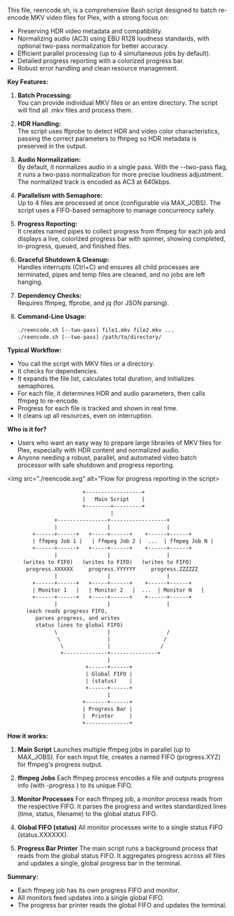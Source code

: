 This file, reencode.sh, is a comprehensive Bash script designed to batch re-encode MKV video files for Plex, with a strong focus on:

- Preserving HDR video metadata and compatibility.
- Normalizing audio (AC3) using EBU R128 loudness standards, with optional two-pass normalization for better accuracy.
- Efficient parallel processing (up to 4 simultaneous jobs by default).
- Detailed progress reporting with a colorized progress bar.
- Robust error handling and clean resource management.

**Key Features:**

1. **Batch Processing:**  
   You can provide individual MKV files or an entire directory. The script will find all .mkv files and process them.

2. **HDR Handling:**  
   The script uses ffprobe to detect HDR and video color characteristics, passing the correct parameters to ffmpeg so HDR metadata is preserved in the output.

3. **Audio Normalization:**  
   By default, it normalizes audio in a single pass. With the --two-pass flag, it runs a two-pass normalization for more precise loudness adjustment. The normalized track is encoded as AC3 at 640kbps.

4. **Parallelism with Semaphore:**  
   Up to 4 files are processed at once (configurable via MAX_JOBS). The script uses a FIFO-based semaphore to manage concurrency safely.

5. **Progress Reporting:**  
   It creates named pipes to collect progress from ffmpeg for each job and displays a live, colorized progress bar with spinner, showing completed, in-progress, queued, and finished files.

6. **Graceful Shutdown & Cleanup:**  
   Handles interrupts (Ctrl+C) and ensures all child processes are terminated, pipes and temp files are cleaned, and no jobs are left hanging.

7. **Dependency Checks:**  
   Requires ffmpeg, ffprobe, and jq (for JSON parsing).

8. **Command-Line Usage:**  
   ```
   ./reencode.sh [--two-pass] file1.mkv file2.mkv ...
   ./reencode.sh [--two-pass] /path/to/directory/
   ```

**Typical Workflow:**
- You call the script with MKV files or a directory.
- It checks for dependencies.
- It expands the file list, calculates total duration, and initializes semaphores.
- For each file, it determines HDR and audio parameters, then calls ffmpeg to re-encode.
- Progress for each file is tracked and shown in real time.
- It cleans up all resources, even on interruption.

**Who is it for?**
- Users who want an easy way to prepare large libraries of MKV files for Plex, especially with HDR content and normalized audio.
- Anyone needing a robust, parallel, and automated video batch processor with safe shutdown and progress reporting.

<img src="./reencode.svg" alt="Flow for progress reporting in the script>

```
                        +------------------+
                        |   Main Script    |
                        +--------+---------+
                                 |
               +----------------+------------------+
               |                |                  |
        +------+------+   +-----+------+    +------+------+
        | ffmpeg Job 1 |   | ffmpeg Job 2 |  ...  | ffmpeg Job N |
        +------+------+   +-----+------+    +------+------+
               |                |                  |
     (writes to FIFO)   (writes to FIFO)   (writes to FIFO)
      progress.XXXXXX     progress.YYYYYY     progress.ZZZZZZ
               |                |                  |
        +------+------+   +-----+------+    +------+------+
        | Monitor 1   |   | Monitor 2   |  ...  | Monitor N   |
        +------+------+   +-----+------+    +------+------+
               |                |                  |
      (each reads progress FIFO,
         parses progress, and writes
         status lines to global FIFO)
               \                |                  /
                \               |                 /
                 \              |                /
                 +--------------+---------------+
                                |
                         +------+------+
                         | Global FIFO |
                         | (status)    |
                         +------+------+
                                |
                        +-------+------+
                        | Progress Bar |
                        |  Printer     |
                        +--------------+
```

**How it works:**

1. **Main Script**
   Launches multiple ffmpeg jobs in parallel (up to MAX_JOBS).
   For each input file, creates a named FIFO (progress.XYZ) for ffmpeg's progress output.

2. **ffmpeg Jobs**
   Each ffmpeg process encodes a file and outputs progress info (with -progress <fifo>) to its unique FIFO.

3. **Monitor Processes**
   For each ffmpeg job, a monitor process reads from the respective FIFO.
   It parses the progress and writes standardized lines (time, status, filename) to the global status FIFO.

4. **Global FIFO (status)**
   All monitor processes write to a single status FIFO (status.XXXXXX).

5. **Progress Bar Printer**
   The main script runs a background process that reads from the global status FIFO.
   It aggregates progress across all files and updates a single, global progress bar in the terminal.

**Summary:**
- Each ffmpeg job has its own progress FIFO and monitor.
- All monitors feed updates into a single global FIFO.
- The progress bar printer reads the global FIFO and updates the terminal.
